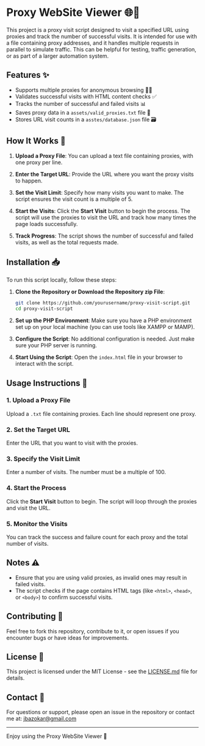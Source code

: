 # Proxy WebSite Viewer 🌐🔄

This project is a proxy visit script designed to visit a specified URL using proxies and track the number of successful visits. It is intended for use with a file containing proxy addresses, and it handles multiple requests in parallel to simulate traffic. This can be helpful for testing, traffic generation, or as part of a larger automation system.

## Features ✨
- Supports multiple proxies for anonymous browsing 🕵️‍♂️
- Validates successful visits with HTML content checks ✅
- Tracks the number of successful and failed visits 📊
- Saves proxy data in a `assets/valid_proxies.txt` file 📝
- Stores URL visit counts in a `asstes/database.json` file 🗃️

## How It Works 🔧

1. **Upload a Proxy File**: 
   You can upload a text file containing proxies, with one proxy per line.

2. **Enter the Target URL**: 
   Provide the URL where you want the proxy visits to happen.

3. **Set the Visit Limit**: 
   Specify how many visits you want to make. The script ensures the visit count is a multiple of 5.

4. **Start the Visits**: 
   Click the **Start Visit** button to begin the process. The script will use the proxies to visit the URL and track how many times the page loads successfully.

5. **Track Progress**: 
   The script shows the number of successful and failed visits, as well as the total requests made.

## Installation 📥

To run this script locally, follow these steps:

1. **Clone the Repository or Download the Repository zip File**:

   ```bash
   git clone https://github.com/yourusername/proxy-visit-script.git
   cd proxy-visit-script
   ```

2. **Set up the PHP Environment**:
   Make sure you have a PHP environment set up on your local machine (you can use tools like XAMPP or MAMP).

3. **Configure the Script**:
   No additional configuration is needed. Just make sure your PHP server is running.

4. **Start Using the Script**:
   Open the `index.html` file in your browser to interact with the script.

## Usage Instructions 📝

### 1. Upload a Proxy File
   Upload a `.txt` file containing proxies. Each line should represent one proxy.

### 2. Set the Target URL
   Enter the URL that you want to visit with the proxies.

### 3. Specify the Visit Limit
   Enter a number of visits. The number must be a multiple of 100.

### 4. Start the Process
   Click the **Start Visit** button to begin. The script will loop through the proxies and visit the URL. 

### 5. Monitor the Visits
   You can track the success and failure count for each proxy and the total number of visits.

## Notes ⚠️
- Ensure that you are using valid proxies, as invalid ones may result in failed visits.
- The script checks if the page contains HTML tags (like `<html>`, `<head>`, or `<body>`) to confirm successful visits.

## Contributing 🤝

Feel free to fork this repository, contribute to it, or open issues if you encounter bugs or have ideas for improvements. 

## License 📝

This project is licensed under the MIT License - see the [LICENSE.md](LICENSE.md) file for details.

## Contact 📧
For questions or support, please open an issue in the repository or contact me at: [jbazokar@gmail.com](mailto:jbazokar@gmail.com)

---

Enjoy using the Proxy WebSite Viewer 🚀
